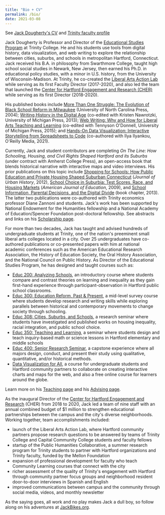 ```yaml
---
title: "Bio + CV"
permalink: /bio/
date: 2021-03-08
---
```

See [Jack Dougherty's CV](http://bit.ly/cv-jack-dougherty) and [Trinity faculty profile](https://internet3.trincoll.edu/FacProfiles/default.aspx?fid=1004266&tid=0)

Jack Dougherty is Professor and Director of the [Educational Studies Program](http://trincoll.edu/educ) at Trinity College. He and his students use tools from digital history, data visualization, and web writing to explore the relationship between cities, suburbs, and schools in metropolitan Hartford, Connecticut. Jack received his B.A. in philosophy from Swarthmore College, taught high school social studies in Newark, New Jersey, then earned his Ph.D. in educational policy studies, with a minor in U.S. history, from the University of Wisconsin-Madison. At Trinity, he co-created the [Liberal Arts Action Lab](http://action-lab.org) while serving as its first Faculty Director (2017-2020), and also led the team that launched the [Center for Hartford Engagement and Research (CHER)](https://www.trincoll.edu/cher/) while serving as its first Director (2018-2020).

His published books include [More Than One Struggle: The Evolution of Black School Reform in Milwaukee](http://uncpress.unc.edu/books/T-4956.html) (University of North Carolina Press, 2004); [Writing History in the Digital Age](https://muse.jhu.edu/book/27633) (co-edited with Kristen Nawrotzki, University of Michigan Press, 2013); [Web Writing: Why and How for Liberal Arts Teaching and Learning](https://muse.jhu.edu/book/52297) (co-edited with Tennyson O'Donnell, University of Michigan Press, 2015); and [Hands-On Data Visualization: Interactive Storytelling from Spreadsheets to Code](https://handsondataviz.org) (co-authored with Ilya Ilyankou, O'Reilly Media, 2021).

Currently, Jack and student contributors are completing *On The Line: How Schooling, Housing, and Civil Rights Shaped Hartford and its Suburbs* (under contract with Amherst College Press), an open-access book that blends historical narrative with interactive maps and video interviews. His prior publications on this topic include [Shopping for Schools: How Public Education and Private Housing Shaped Suburban Connecticut](https://doi.org/10.1177/0096144211427112) (*Journal of Urban History*, 2012), [School Choice in Suburbia: Test Scores, Race, and Housing Markets](http://digitalrepository.trincoll.edu/cssp_papers/1) (*American Journal of Education*, 2009), and [School Information, Parental Decisions, and the Digital Divide](https://books.google.com/books?id=x9AlDQAAQBAJ&lpg=PR1&pg=PA219) (book chapter, 2013). The latter two publications were co-authored with Trinity economics professor Diane Zannoni and students. Jack's work has been supported by National Endowment for the Humanities fellowship and a National Academy of Education/Spencer Foundation post-doctoral fellowship. See abstracts and links on his [Scholarship page](https://jackdougherty.org/scholarship/).

For more than two decades, Jack has taught and advised hundreds of undergraduate students at Trinity, one of the nation's preeminent small liberal arts colleges located in a city. Over 25 undergraduates have co-authored publications or co-presented papers with him at national academic conferences such as the American Educational Research Association, the History of Education Society, the Oral History Association, and the National Council on Public History. As Director of the Educational Studies Program, he has designed and taught courses such as:

- [Educ 200: Analyzing Schools](https://jackdougherty.org/teaching/#educ-200-analyzing-schools), an introductory course where students compare and contrast theories on learning and inequality as they gain first-hand experience through participant-observation in Hartford public school classrooms.
- [Educ 300: Education Reform, Past & Present](https://jackdougherty.org/teaching/#educ-300-education-reform-past--present), a mid-level survey course where students develop research and writing skills while exploring parallels between historical and contemporary movements to change society through schooling.
- [Educ 308: Cities, Suburbs, and Schools](https://jackdougherty.org/teaching/#educ-308-cities-suburbs-and-schools), a research seminar where students have investigated and published works on housing inequality, racial integration, and public school choice.
- [Educ 350: Teaching and Learning](https://jackdougherty.org/teaching/#educ-350-teaching-and-learning), a seminar where students design and teach inquiry-based math or science lessons in Hartford elementary and middle schools
- [Educ 400: Senior Research Seminar](https://jackdougherty.org/teaching/#educ-400-senior-research-seminar), a capstone experience where all majors design, conduct, and present their study using qualitative, quantitative, and/or historical methods.
- [Data Visualization for All](https://jackdougherty.org/teaching/#data-visualization-for-all), a course for undergraduate students and Hartford community partners to collaborate on creating interactive charts and maps for the web, and also a free online course for learners around the globe.

Learn more on his [Teaching page](https://jackdougherty.org/teaching/) and his [Advising page](https://jackdougherty.org/advising/).

As the inaugural Director of the [Center for Hartford Engagement and Research](https://www.trincoll.edu/cher/) (CHER) from 2018 to 2020, Jack led a team of nine staff with an annual combined budget of $1 million to strengthen educational partnerships between the campus and the city's diverse neighborhoods. Working together, team accomplishments included:
- launch of the Liberal Arts Action Lab, where Hartford community partners propose research questions to be answered by teams of Trinity College and Capital Community College students and faculty fellows
- startup of the Public Humanities Collaborative, a summer research program for Trinity students to partner with Hartford organizations and Trinity faculty, funded by the Mellon Foundation
- expansion of professional development for faculty who teach Community Learning courses that connect with the city
- richer assessment of the quality of Trinity's engagement with Hartford through community partner focus groups and neighborhood resident door-to-door interviews in Spanish and English
- improved communications between campus and the community through social media, videos, and monthly newsletter

As the saying goes, all work and no play makes Jack a dull boy, so follow along on his adventures at [JackBikes.org](http://jackbikes.org).
